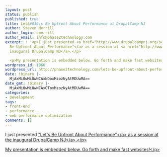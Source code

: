 ```yaml
---
layout: post
status: publish
published: true
title: Let&#039;s Be Upfront About Performance at DrupalCamp NJ
author: Steven Merrill
author_login: smerrill
author_email: info@phase2technology.com
excerpt: ! '<p>I just presented <a href="http://www.drupalcampnj.org/sessions/lets-be-upfront-about-performance">"Let''s
  Be Upfront About Performance"</a> as a session at <a href="http://www.drupalcampnj.org/">the
  inaugural DrupalCamp NJ</a>.</p>

  <p>My presentation is embedded below. Go forth and make fast websites!</p>'
wordpress_id: 1066
wordpress_url: http://phase2technology.com/lets-be-upfront-about-performance-at-drupalcamp-nj/
date: !binary |-
  MjAxMi0wMi0wNCAxNDoxMzozNyAtMDUwMA==
date_gmt: !binary |-
  MjAxMi0wMi0wNCAxOToxMzozNyAtMDUwMA==
categories:
- Development
tags:
- front-end
- performance
- web performance optimization
comments: []
---
```

<p>I just presented <a href="http:&#47;&#47;www.drupalcampnj.org&#47;sessions&#47;lets-be-upfront-about-performance">"Let's Be Upfront About Performance"<&#47;a> as a session at <a href="http:&#47;&#47;www.drupalcampnj.org&#47;">the inaugural DrupalCamp NJ<&#47;a>.<&#47;p></p>
<p>My presentation is embedded below. Go forth and make fast websites!<&#47;p></p>
<div class="prezi-player">
<style type="text&#47;css" media="screen">.prezi-player { width: 550px; } .prezi-player-links { text-align: center; }<&#47;style><object id="prezi_hmxsbzfz2shk" name="prezi_hmxsbzfz2shk" classid="clsid:D27CDB6E-AE6D-11cf-96B8-444553540000" width="550" height="400"><param name="movie" value="http:&#47;&#47;prezi.com&#47;bin&#47;preziloader.swf" &#47;><param name="allowfullscreen" value="true" &#47;><param name="allowscriptaccess" value="always" &#47;><param name="bgcolor" value="#ffffff" &#47;><param name="flashvars" value="prezi_id=hmxsbzfz2shk&amp;lock_to_path=0&amp;color=ffffff&amp;autoplay=no&amp;autohide_ctrls=0" &#47;><embed id="preziEmbed_hmxsbzfz2shk" name="preziEmbed_hmxsbzfz2shk" src="http:&#47;&#47;prezi.com&#47;bin&#47;preziloader.swf" type="application&#47;x-shockwave-flash" allowfullscreen="true" allowscriptaccess="always" width="550" height="400" bgcolor="#ffffff" flashvars="prezi_id=hmxsbzfz2shk&amp;lock_to_path=0&amp;color=ffffff&amp;autoplay=no&amp;autohide_ctrls=0"><&#47;embed><&#47;object>
<div class="prezi-player-links">
<p><a title="Let's Be Upfront About Performance NJ" href="http:&#47;&#47;prezi.com&#47;hmxsbzfz2shk&#47;lets-be-upfront-about-performance-nj&#47;">Let's Be Upfront About Performance NJ<&#47;a> on <a href="http:&#47;&#47;prezi.com">Prezi<&#47;a><&#47;p><br />
<&#47;div><br />
<&#47;div></p>

